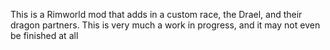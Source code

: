 This is a Rimworld mod that adds in a custom race, the Drael, and their dragon partners. This is very much a work in progress, and it may not even be finished at all

